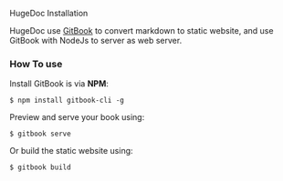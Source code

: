 HugeDoc Installation

HugeDoc use [GitBook](https://github.com/GitbookIO/gitbook) to convert markdown to static website, 
and use GitBook with NodeJs to server as web server.

### How To use

Install GitBook is via **NPM**:

```
$ npm install gitbook-cli -g
```

Preview and serve your book using:

```
$ gitbook serve
```

Or build the static website using:

```
$ gitbook build
```
